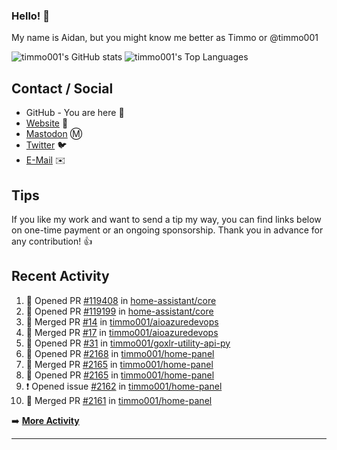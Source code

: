 ### Hello! 👋

My name is Aidan, but you might know me better as Timmo or @timmo001

![timmo001's GitHub stats](https://github-readme-stats.vercel.app/api?username=timmo001&theme=transparent&show_icons=true&hide_border=true&count_private=true&hide=contribs)
![timmo001's Top Languages](https://github-readme-stats.vercel.app/api/top-langs/?username=timmo001&theme=transparent&show_icons=true&hide_border=true&count_private=true&langs_count=8&layout=compact)

## Contact / Social

- GitHub - You are here 👋
- [Website](https://timmo.dev) 📙
- <a href="https://fosstodon.org/@timmo" rel="me" target="_blank">Mastodon</a> Ⓜ️
- [Twitter](https://twitter.com/timmo001) 🐦
- [E-Mail](mailto:aidan@timmo.dev) ✉️

## Tips

If you like my work and want to send a tip my way, you can find links below on one-time payment or an ongoing sponsorship. Thank you in advance for any contribution! 👍

## Recent Activity

<!--START_SECTION:activity-->
1. 💪 Opened PR [#119408](https://github.com/home-assistant/core/pull/119408) in [home-assistant/core](https://github.com/home-assistant/core)
2. 💪 Opened PR [#119199](https://github.com/home-assistant/core/pull/119199) in [home-assistant/core](https://github.com/home-assistant/core)
3. 🎉 Merged PR [#14](https://github.com/timmo001/aioazuredevops/pull/14) in [timmo001/aioazuredevops](https://github.com/timmo001/aioazuredevops)
4. 🎉 Merged PR [#17](https://github.com/timmo001/aioazuredevops/pull/17) in [timmo001/aioazuredevops](https://github.com/timmo001/aioazuredevops)
5. 💪 Opened PR [#31](https://github.com/timmo001/goxlr-utility-api-py/pull/31) in [timmo001/goxlr-utility-api-py](https://github.com/timmo001/goxlr-utility-api-py)
6. 💪 Opened PR [#2168](https://github.com/timmo001/home-panel/pull/2168) in [timmo001/home-panel](https://github.com/timmo001/home-panel)
7. 🎉 Merged PR [#2165](https://github.com/timmo001/home-panel/pull/2165) in [timmo001/home-panel](https://github.com/timmo001/home-panel)
8. 💪 Opened PR [#2165](https://github.com/timmo001/home-panel/pull/2165) in [timmo001/home-panel](https://github.com/timmo001/home-panel)
9. ❗️ Opened issue [#2162](https://github.com/timmo001/home-panel/issues/2162) in [timmo001/home-panel](https://github.com/timmo001/home-panel)
10. 🎉 Merged PR [#2161](https://github.com/timmo001/home-panel/pull/2161) in [timmo001/home-panel](https://github.com/timmo001/home-panel)
<!--END_SECTION:activity-->

➡️  **[More Activity](/RECENT-ACTIVITY.md)**

---

[sponsor-badge]: https://github.com/timmo001/timmo001/blob/master/sponsor.png?raw=true
[sponsor]: https://github.com/sponsors/timmo001?o=esc

